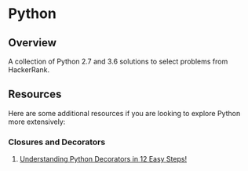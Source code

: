 # Python

## Overview
A collection of Python 2.7 and 3.6 solutions to select problems from HackerRank.

## Resources
Here are some additional resources if you are looking to explore Python more extensively:

### Closures and Decorators
1. [Understanding Python Decorators in 12 Easy Steps!](http://simeonfranklin.com/blog/2012/jul/1/python-decorators-in-12-steps/)
